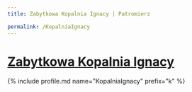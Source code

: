 ```yaml
---
title: Zabytkowa Kopalnia Ignacy | Patromierz

permalink: /KopalniaIgnacy
---
```


# [Zabytkowa Kopalnia Ignacy](https://patronite.pl/KopalniaIgnacy)

{% include profile.md name="KopalniaIgnacy" prefix="k" %}
